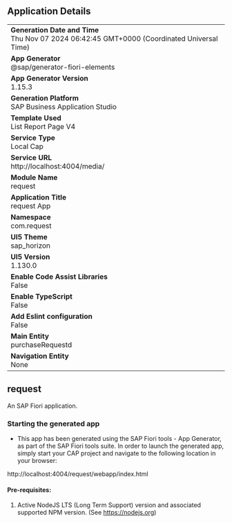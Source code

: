 ## Application Details
|               |
| ------------- |
|**Generation Date and Time**<br>Thu Nov 07 2024 06:42:45 GMT+0000 (Coordinated Universal Time)|
|**App Generator**<br>@sap/generator-fiori-elements|
|**App Generator Version**<br>1.15.3|
|**Generation Platform**<br>SAP Business Application Studio|
|**Template Used**<br>List Report Page V4|
|**Service Type**<br>Local Cap|
|**Service URL**<br>http://localhost:4004/media/|
|**Module Name**<br>request|
|**Application Title**<br>request App|
|**Namespace**<br>com.request|
|**UI5 Theme**<br>sap_horizon|
|**UI5 Version**<br>1.130.0|
|**Enable Code Assist Libraries**<br>False|
|**Enable TypeScript**<br>False|
|**Add Eslint configuration**<br>False|
|**Main Entity**<br>purchaseRequestd|
|**Navigation Entity**<br>None|

## request

An SAP Fiori application.

### Starting the generated app

-   This app has been generated using the SAP Fiori tools - App Generator, as part of the SAP Fiori tools suite.  In order to launch the generated app, simply start your CAP project and navigate to the following location in your browser:

http://localhost:4004/request/webapp/index.html

#### Pre-requisites:

1. Active NodeJS LTS (Long Term Support) version and associated supported NPM version.  (See https://nodejs.org)


